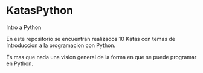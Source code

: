 # KatasPython
Intro a Python

En este repositorio se encuentran realizados 10 Katas con temas de Introduccion a la programacion con Python.

Es mas que nada una vision general de la forma en que se puede programar en Python.
